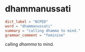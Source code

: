# dhammanussati

``` toml
dict_label = "NCPED"
word = "dhammanussati"
summary = "calling dhamma to mind."
grammar_comment = "feminine"
```

calling *dhamma* to mind.

